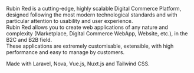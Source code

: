 Rubin Red is a cutting-edge, highly scalable Digital Commerce Platform, designed following the most modern technological standards and with particular attention to usability and user experience.<br>
Rubin Red allows you to create web applications of any nature and complexity (Marketplace, Digital Commerce WebApp, Website, etc.), in the B2C and B2B field. <br>
These applications are extremely customisable, extensible, with high performance and easy to manage by customers.

Made with Laravel, Nova, Vue.js, Nuxt.js and Tailwind CSS.
